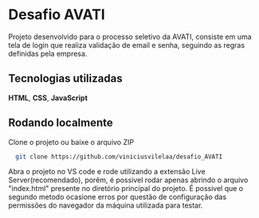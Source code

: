 
# Desafio AVATI

Projeto desenvolvido para o processo seletivo da AVATI, consiste em uma tela de login que realiza validação de email e senha, seguindo as regras definidas pela empresa.






## Tecnologias utilizadas

**HTML**, **CSS**, **JavaScript**
## Rodando localmente

Clone o projeto ou baixe o arquivo ZIP

```bash
  git clone https://github.com/viniciusvilelaa/desafio_AVATI
```

Abra o projeto no VS code e rode utilizando a extensão Live Server(recomendado), porêm, é possivel rodar apenas abrindo o arquivo "index.html" presente no diretório principal do projeto. É possivel que o segundo metodo ocasione erros por questão de configuração das permissões do navegador da máquina utilizada para testar.


